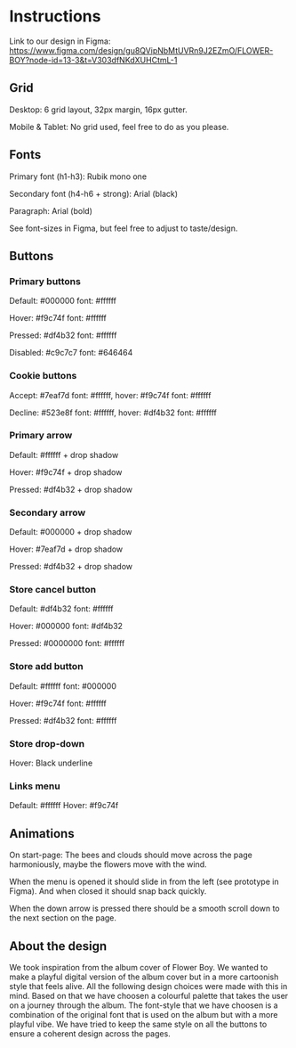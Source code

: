 # Instructions
Link to our design in Figma: https://www.figma.com/design/gu8QVipNbMtUVRn9J2EZmO/FLOWER-BOY?node-id=13-3&t=V303dfNKdXUHCtmL-1 

## Grid
Desktop: 6 grid layout, 32px margin, 16px gutter.

Mobile & Tablet: No grid used, feel free to do as you please. 

## Fonts
Primary font (h1-h3): Rubik mono one 

Secondary font (h4-h6 + strong): Arial (black) 

Paragraph: Arial (bold)

See font-sizes in Figma, but feel free to adjust to taste/design. 

## Buttons
### Primary buttons
Default: #000000 font: #ffffff

Hover: #f9c74f font: #ffffff

Pressed: #df4b32 font: #ffffff

Disabled: #c9c7c7 font: #646464

### Cookie buttons
Accept: #7eaf7d  font: #ffffff, hover: #f9c74f font: #ffffff

Decline: #523e8f font: #ffffff, hover: #df4b32 font: #ffffff

### Primary arrow 
Default: #ffffff + drop shadow

Hover: #f9c74f + drop shadow

Pressed: #df4b32 + drop shadow

### Secondary arrow
Default: #000000 + drop shadow

Hover: #7eaf7d  + drop shadow

Pressed: #df4b32 + drop shadow

### Store cancel button
Default: #df4b32 font: #ffffff 

Hover: #000000 font: #df4b32

Pressed: #0000000 font: #ffffff

### Store add button
Default: #ffffff font: #000000

Hover: #f9c74f font: #ffffff

Pressed: #df4b32 font: #ffffff

### Store drop-down
Hover: Black underline

### Links menu
Default: #ffffff 
Hover: #f9c74f

## Animations
On start-page: The bees and clouds should move across the page harmoniously, maybe the flowers move with the wind. 

When the menu is opened it should slide in from the left (see prototype in Figma). And when closed it should snap back quickly. 

When the down arrow is pressed there should be a smooth scroll down to the next section on the page. 

## About the design
We took inspiration from the album cover of Flower Boy. We wanted to make a playful digital version of the album cover but in a more cartoonish style that feels alive. All the following design choices were made with this in mind. Based on that we have choosen a colourful palette that takes the user on a journey through the album. The font-style that we have choosen is a combination of the original font that is used on the album but with a more playful vibe. We have tried to keep the same style on all the buttons to ensure a coherent design across the pages. 



